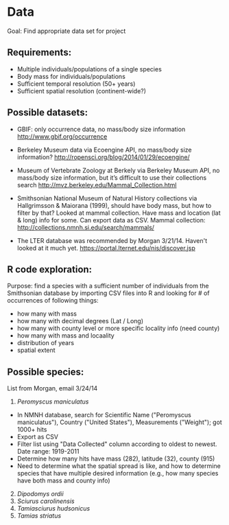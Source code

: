 Data
=====

Goal: Find appropriate data set for project

Requirements:
-------------
* Multiple individuals/populations of a single species
* Body mass for individuals/populations
* Sufficient temporal resolution (50+ years)
* Sufficient spatial resolution (continent-wide?)



Possible datasets:
--------------
* GBIF: only occurrence data, no mass/body size information
http://www.gbif.org/occurrence

* Berkeley Museum data via Ecoengine API, no mass/body size information? 
http://ropensci.org/blog/2014/01/29/ecoengine/

* Museum of Vertebrate Zoology at Berkely via Berkeley Museum API, no mass/body size information, but it’s difficult to use their collections search 
http://mvz.berkeley.edu/Mammal_Collection.html

* Smithsonian National Museum of Natural History collections via Hallgrimsson & Maiorana (1999), should have body mass, but how to filter by that? Looked at mammal collection. Have mass and location (lat & long) info for some. Can export data as CSV. 
Mammal collection: http://collections.nmnh.si.edu/search/mammals/ 

* The LTER database was recommended by Morgan 3/21/14. Haven't looked at it much yet. 
https://portal.lternet.edu/nis/discover.jsp



R code exploration:
----------------
Purpose: find a species with a sufficient number of individuals from the Smithsonian database by importing CSV files into R and looking for # of occurrences of following things:
* how many with mass 
* how many with decimal degrees (Lat / Long)
* how many with county level or more specific locality info (need county)
* how many with mass and locaality
* distribution of years
* spatial extent


Possible species:
--------------
List from Morgan, email 3/24/14

1. _Peromyscus maniculatus_
  * In NMNH database, search for Scientific Name ("Peromyscus maniculatus"), Country ("United States"), Measurements ("Weight"); got 1000+ hits
  * Export as CSV
  * Filter list using "Data Collected" column according to oldest to newest. Date range: 1919-2011
  * Determine how many hits have mass (282), latitude (32), county (915)
  * Need to determine what the spatial spread is like, and how to determine species that have multiple desired information (e.g., how many species have both mass and county info)
2. _Dipodomys ordii_
3. _Sciurus carolinensis_
4. _Tamiasciurus hudsonicus_
5. _Tamias striatus_
